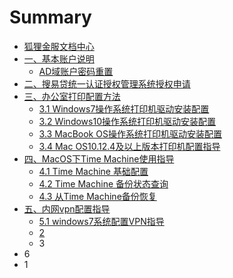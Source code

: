 # Summary

* [狐狸金服文档中心](README.md)
* [一、基本账户说明](chapter1.md)
  * [AD域账户密码重置](chapter1/11.md)
* [二、搜易贷统一认证授权管理系统授权申请](2.md)
* [三、办公室打印配置方法](3.md)
  * [3.1 Windows7操作系统打印机驱动安装配置](3/1.md)
  * [3.2 Windows10操作系统打印机驱动安装配置](3/windows10cao-zuo-xi-tong-da-yin-ji-qu-dong-an-zhuang-pei-zhi.md)
  * [3.3 MacBook OS操作系统打印机驱动安装配置](3/3.md)
  * [3.4 Mac OS10.12.4及以上版本打印机配置指导](3/macos-sierra-10124ji-yi-shang-ban-ben-da-yin-ji-pei-zhi-zhi-dao.md)
* [四、MacOS下Time Machine使用指导](4.md)
  * [4.1 Time Machine 基础配置](4/1.md)
  * [4.2 Time Machine 备份状态查询](4/2-time-machine-bei-fen-zhuang-tai-cha-xun.md)
  * [4.3 从Time Machine备份恢复](4/3-cong-time-machine-bei-fen-hui-fu.md)
* [五、内网vpn配置指导](5.md)
  * [5.1 windows7系统配置VPN指导](5/1.md)
  * [2](5/2.md)
  * 3
* 6
* 1

